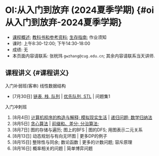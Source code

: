 # OI:从入门到放弃 (2024夏季学期) {#oi从入门到放弃-2024夏季学期}

-   [课程概述](./glos/intro); [教科书和参考资料](./glos/book);
    [生存指南](./glos/survive); 作业须知
-   课时: 上午8:30-12:00; 下午14:30-18:00
-   成绩: 无
-   本页面内容请联系: 张桄玮 `gwzhang@cug.edu.cn`;
    其余内容请联系当天讲师.

## 课程讲义 {#课程讲义}

入门补弱班(客串) 线性数据结构

-   \[7月30日\] [链表, 栈, 队列](./slides/lin-ds.html) \| [优先队列,
    STL](./slides/pqueue-stl.html) \| 问题集1

入门冲刺班

1.  \[8月4日\] [计算机程序的构造与解释; 模拟现实生活](./ch1.md) \|
    [递归问题; 数学归纳法](./ind-mi.md)
2.  \[8月5日\] [贪心算法](./greedy.md) \| [前缀和、差分;
    分治算法;](pdif-dc.md)
3.  \[8月7日\] 图的存储与遍历; 图上的BFS \| 图的DFS; 用图表示二元关系
4.  \[8月13日\] 动态规划与有向无环图 \| 更多DP的例子
5.  \[8月15日\] 整除性与同余; 数论函数 \| 更多的计数问题; 容斥原理
6.  \[8月16日\] 概率相关的问题 \| 简单博弈问题
